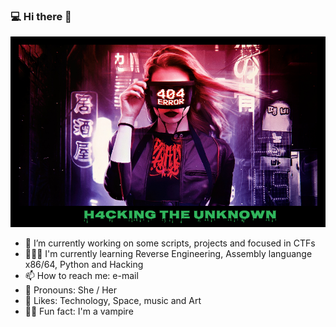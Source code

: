 ### 💻 Hi there 🍕

![alt text](https://github.com/HelenaC0ldHeart/-My-DarkWebsite-.github.io/blob/master/img/404error_Girl.png)
- 🔧 I’m currently working on some scripts, projects and focused in CTFs
- 👩🏻‍💻 I'm currently learning Reverse Engineering, Assembly languange x86/64, Python and Hacking
- 📫 How to reach me: e-mail
- 🔱 Pronouns: She / Her
- 🖤 Likes: Technology, Space, music and Art
- 🧛‍♀️ Fun fact: I'm a vampire


<!--
**HelenaC0ldHeart/HelenaC0ldheart** is a ✨ _special_ ✨ repository because its `README.md` (this file) appears on your GitHub profile.

Here are some ideas to get you started:

- 🔭 I’m currently working on some scripts
- 👩🏻‍💻 I’m currently learning Reverse Engineering, Assembly languange, Python and Hacking.
- 📫 How to reach me: ...
- 😄 Pronouns: She / Her
- 🧛‍♀️ Fun fact: I'm a vampire
!-->
